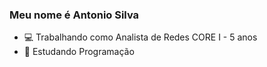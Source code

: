 ### Meu nome é Antonio Silva ###

- 💻 Trabalhando como Analista de Redes CORE I - 5 anos
- 📝 Estudando Programação


